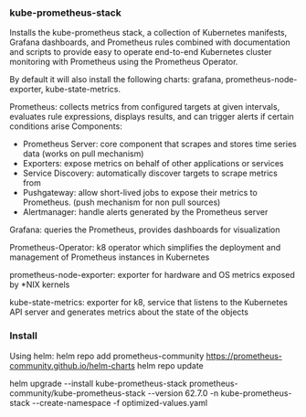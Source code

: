 ### kube-prometheus-stack
Installs the kube-prometheus stack, a collection of Kubernetes manifests, Grafana dashboards, and Prometheus rules combined with documentation and scripts to provide easy to operate end-to-end Kubernetes cluster monitoring with Prometheus using the Prometheus Operator.

By default it will also install the following charts: grafana, prometheus-node-exporter, kube-state-metrics.

Prometheus: collects metrics from configured targets at given intervals, evaluates rule expressions, displays results, and can trigger alerts if certain conditions arise
Components:
- Prometheus Server: core component that scrapes and stores time series data (works on pull mechanism)
- Exporters: expose metrics on behalf of other applications or services
- Service Discovery: automatically discover targets to scrape metrics from
- Pushgateway: allow short-lived jobs to expose their metrics to Prometheus. (push mechanism for non pull sources)
- Alertmanager: handle alerts generated by the Prometheus server

Grafana: queries the Prometheus, provides dashboards for visualization

Prometheus-Operator: k8 operator which simplifies the deployment and management of Prometheus instances in Kubernetes

prometheus-node-exporter: exporter for hardware and OS metrics exposed by *NIX kernels

kube-state-metrics: exporter for k8,  service that listens to the Kubernetes API server and generates metrics about the state of the objects

### Install
Using helm:
helm repo add prometheus-community https://prometheus-community.github.io/helm-charts
helm repo update

helm upgrade --install kube-prometheus-stack prometheus-community/kube-prometheus-stack --version 62.7.0 -n kube-prometheus-stack --create-namespace -f optimized-values.yaml
